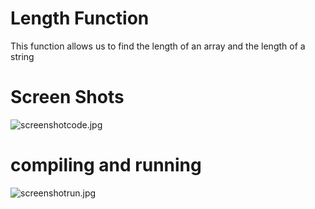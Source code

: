 # Length Function
This function allows us to find the length of an array and the length of a string
# Screen Shots
<img src="https://www.mediafire.com/convkey/3468/bm9miyhlp2cjhuu6g.jpg" alt="screenshotcode.jpg">
<h1> compiling and running</h1>
<img src="https://www.mediafire.com/convkey/3910/cha8v2136aq9in76g.jpg" alt="screenshotrun.jpg">
